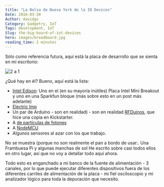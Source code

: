 ```yaml
---
title: "La Bolsa de Nueva York de la IO Devices"
Date: 2016-03-30
Author: davidgs
Category: Gadgetry, IoT
Tags: development, IoT
Slug: the-big-board-of-iot-devices
hero: images/breadboard.jpg
reading_time: 2 minutes
---
```


Sólo como referencia futura, aquí está la placa de desarrollo que se sienta en mi escritorio:

![2 a 1](/posts/category/iot/images/Tot-1-2.png)

¿Qué hay en él? Bueno, aquí está la lista:

- [Intel Edison](http://www.intel.com/content/www/us/en/do-it-yourself/edison.html): Uno en el (en su mayoría inútiles) Placa Intel Mini Breakout y uno en una Sparkfun bloque (más sobre esto en un post más adelante)
- [Electric Imp](https://electricimp.com)
- Un par de Arduino [](https://www.arduino.cc) - son en realidad) - son en realidad [RFDuinos](http://www.rfduino.com), que hice una copia en Kickstarter.
- A [de partículas de fotones](https://www.particle.io)
- A [NodeMCU](http://nodemcu.com/index_en.html)
- Algunos sensores al azar con los que trabajo.

No se muestra (porque no son realmente el pan a bordo de usar:. Una Frambuesa Pi y algunas manchas de sol He escrito sobre casi todos ellos en otro lugar, así que no voy a detallar todo aquí ahora.

Todo esto es enganchado a mi banco de la fuente de alimentación - 3 canales, por lo que puede ejecutar diferentes dispositivos fuera de los diferentes carriles de alimentación de la placa - mi fiel osciloscopio y mi analizador lógico para toda la depuración que necesito.
